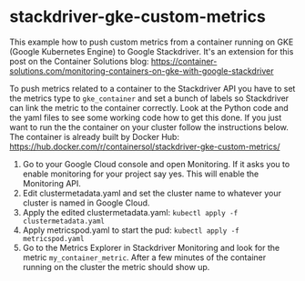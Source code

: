 # stackdriver-gke-custom-metrics

This example how to push custom metrics from a container running on GKE (Google Kubernetes Engine) to Google Stackdriver. It's an extension for this post on the Container Solutions blog: https://container-solutions.com/monitoring-containers-on-gke-with-google-stackdriver

To push metrics related to a container to the Stackdriver API you have to set the metrics type to `gke_container` and set a bunch of labels so Stackdriver can link the metric to the container correctly. Look at the Python code and the yaml files to see some working code how to get this done. If you just want to run the the container on your cluster follow the instructions below. The container is already built by Docker Hub: https://hub.docker.com/r/containersol/stackdriver-gke-custom-metrics/

1. Go to your Google Cloud console and open Monitoring. If it asks you to enable monitoring for your project say yes. This will enable the Monitoring API.
2. Edit clustermetadata.yaml and set the cluster name to whatever your cluster is named in Google Cloud.
3. Apply the edited clustermetadata.yaml: `kubectl apply -f clustermetadata.yaml`
4. Apply metricspod.yaml to start the pud: `kubectl apply -f metricspod.yaml`
5. Go to the Metrics Explorer in Stackdriver Monitoring and look for the metric `my_container_metric`. After a few minutes of the container running on the cluster the metric should show up.


